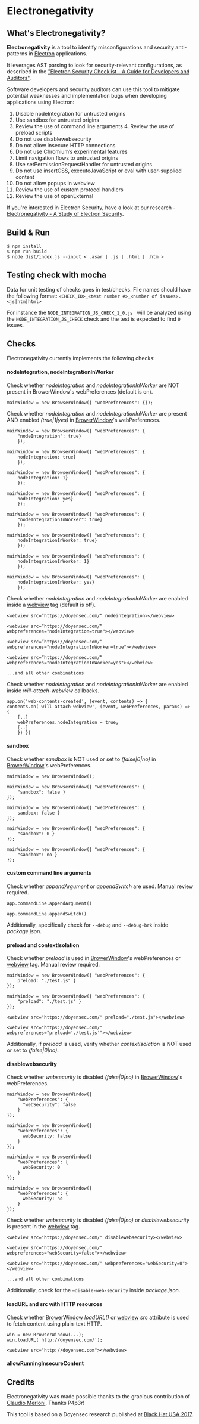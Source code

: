# Electronegativity

## What's Electronegativity?

**Electronegativity** is a tool to identify misconfigurations and security anti-patterns in [Electron](https://electron.atom.io/) applications.

It leverages AST parsing to look for security-relevant configurations, as described in the ["Electron Security Checklist - A Guide for Developers and Auditors"](https://doyensec.com/resources/us-17-Carettoni-Electronegativity-A-Study-Of-Electron-Security-wp.pdf). 

Software developers and security auditors can use this tool to mitigate potential weaknesses and implementation bugs when developing applications using Electron:

1. Disable nodeIntegration for untrusted origins 
2. Use sandbox for untrusted origins
3. Review the use of command line arguments 4. Review the use of preload scripts
5. Do not use disablewebsecurity
6. Do not allow insecure HTTP connections
7. Do not use Chromium’s experimental features
8. Limit navigation flows to untrusted origins
9. Use setPermissionRequestHandler for untrusted origins
10. Do not use insertCSS, executeJavaScript or eval with user-supplied content
11. Do not allow popups in webview
12. Review the use of custom protocol handlers 
13. Review the use of openExternal

If you're interested in Electron Security, have a look at our research - [Electronegativity - A Study of Electron Security](https://doyensec.com/resources/us-17-Carettoni-Electronegativity-A-Study-Of-Electron-Security.pdf).

## Build & Run

```
$ npm install
$ npm run build
$ node dist/index.js --input < .asar | .js | .html | .htm >
```

## Testing check with mocha

Data for unit testing of checks goes in test/checks.
File names should have the following format: ```<CHECK_ID>_<test number #>_<number of issues>.<js|htm|html>```

For instance the ```NODE_INTEGRATION_JS_CHECK_1_0.js ``` will be analyzed using the ```NODE_INTEGRATION_JS_CHECK``` check and the test is expected to find ```0``` issues.

## Checks

Electronegativity currently implements the following checks:

#### nodeIntegration, nodeIntegrationInWorker

Check whether *nodeIntegration* and *nodeIntegrationInWorker* are NOT present in BrowerWindow's webPreferences (default is on).

```
mainWindow = new BrowserWindow({ "webPreferences": {});
```

Check whether *nodeIntegration* and *nodeIntegrationInWorker* are present AND enabled *(true|1|yes)* in [BrowerWindow](https://electron.atom.io/docs/api/browser-window/)'s webPreferences.

```
mainWindow = new BrowserWindow({ "webPreferences": {
	"nodeIntegration": true}
	});

mainWindow = new BrowserWindow({ "webPreferences": {
	nodeIntegration: true}
	});
    
mainWindow = new BrowserWindow({ "webPreferences": {
	nodeIntegration: 1}
	});

mainWindow = new BrowserWindow({ "webPreferences": {
	nodeIntegration: yes}
	});
    
mainWindow = new BrowserWindow({ "webPreferences": {
	"nodeIntegrationInWorker": true}
	});

mainWindow = new BrowserWindow({ "webPreferences": {
	nodeIntegrationInWorker: true}
	});
    
mainWindow = new BrowserWindow({ "webPreferences": {
	nodeIntegrationInWorker: 1}
	});

mainWindow = new BrowserWindow({ "webPreferences": {
	nodeIntegrationInWorker: yes}
	});
```

Check whether *nodeIntegration* and *nodeIntegrationInWorker* are enabled inside a [webview](https://electron.atom.io/docs/api/webview-tag/) tag (default is off).

```
<webview src=“https://doyensec.com/“ nodeintegration></webview>

<webview src=“https://doyensec.com/“ webpreferences="nodeIntegration=true"></webview>

<webview src=“https://doyensec.com/“ webpreferences="nodeIntegrationInWorker=true"></webview>

<webview src=“https://doyensec.com/“ webpreferences="nodeIntegrationInWorker=yes"></webview>

...and all other combinations
```

Check whether *nodeIntegration* and *nodeIntegrationInWorker* are enabled inside *will-attach-webview* callbacks.

```
app.on('web-contents-created', (event, contents) => { contents.on('will-attach-webview', (event, webPreferences, params) => {
	[..]
	webPreferences.nodeIntegration = true;
	[..]
	}) })
```

#### sandbox

Check whether *sandbox* is NOT used or set to *(false|0|no)* in [BrowerWindow](https://electron.atom.io/docs/api/browser-window/)'s webPreferences.

```
mainWindow = new BrowserWindow();

mainWindow = new BrowserWindow({ "webPreferences": {
	"sandbox": false }
});

mainWindow = new BrowserWindow({ "webPreferences": {
	sandbox: false }
});

mainWindow = new BrowserWindow({ "webPreferences": {
	"sandbox": 0 }
});

mainWindow = new BrowserWindow({ "webPreferences": {
	"sandbox": no }
});
```

#### custom command line arguments

Check whether *appendArgument* or *appendSwitch* are used. Manual review required.

```
app.commandLine.appendArgument() 

app.commandLine.appendSwitch()
```

Additionally, specifically check for ```--debug``` and ```--debug-brk``` inside *package.json*.

#### preload and contextIsolation

Check whether *preload* is used in [BrowerWindow](https://electron.atom.io/docs/api/browser-window/)'s webPreferences or [webview](https://electron.atom.io/docs/api/webview-tag/) tag. Manual review required.

```
mainWindow = new BrowserWindow({ "webPreferences": {
	preload: "./test.js" }
});

mainWindow = new BrowserWindow({ "webPreferences": {
	"preload": "./test.js" }
});

<webview src="https://doyensec.com/" preload="./test.js"></webview>

<webview src="https://doyensec.com/" webpreferences="preload='./test.js'"></webview>
```

Additionally, if *preload* is used, verify whether *contextIsolation* is NOT used or set to *(false|0|no)*.

#### disablewebsecurity

Check whether *websecurity* is disabled *(false|0|no)* in [BrowerWindow](https://electron.atom.io/docs/api/browser-window/)'s webPreferences.

```
mainWindow = new BrowserWindow({
    "webPreferences": {
      "webSecurity": false
    }
}); 

mainWindow = new BrowserWindow({
    "webPreferences": {
      webSecurity: false
    }
}); 

mainWindow = new BrowserWindow({
    "webPreferences": {
      webSecurity: 0
    }
}); 

mainWindow = new BrowserWindow({
    "webPreferences": {
      webSecurity: no
    }
}); 
```

Check whether *websecurity* is disabled *(false|0|no)* or *disablewebsecurity* is present in the [webview](https://electron.atom.io/docs/api/webview-tag/) tag.

```
<webview src="https://doyensec.com/" disablewebsecurity></webview>

<webview src="https://doyensec.com/" webpreferences="webSecurity=false"></webview>

<webview src="https://doyensec.com/" webpreferences="webSecurity=0"></webview>

...and all other combinations
```

Additionally, check for the ```—disable-web-security``` inside *package.json*. 


#### loadURL and src with HTTP resources

Check whether [BrowerWindow](https://electron.atom.io/docs/api/browser-window/) *loadURL()* or [webview](https://electron.atom.io/docs/api/webview-tag/) *src* attribute is used to fetch content using plain-text HTTP.

```
win = new BrowserWindow(...);
win.loadURL('http://doyensec.com/');

<webview src="http://doyensec.com"></webview> 
```

#### allowRunningInsecureContent



## Credits

Electronegativity was made possible thanks to the gracious contribution of [Claudio Merloni](https://github.com/p4p3r). Thanks P4p3r!

This tool is based on a Doyensec research published at [Black Hat USA 2017](https://www.blackhat.com/us-17/briefings.html#electronegativity-a-study-of-electron-security).
